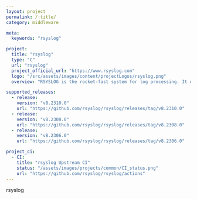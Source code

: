 ```yaml
---
layout: project
permalink: /:title/
category: middleware

meta:
  keywords: "rsyslog"

project:
  title: "rsyslog"
  type: "C"
  url: "rsyslog"
  project_official_url: "https://www.rsyslog.com"
  logo: "/src/assets/images/content/projectLogos/rsyslog.png"
  overview: "RSYSLOG is the rocket-fast system for log processing. It offers high-performance, great security features and a modular design. While it started as a regular syslogd, rsyslog has evolved into a kind of swiss army knife of logging, being able to accept inputs from a wide variety of sources, transform them, and output to the results to diverse destinations."

supported_releases:
  - release:
    version: "v8.2310.0"
    url: "https://github.com/rsyslog/rsyslog/releases/tag/v8.2310.0"
  - release:
    version: "v8.2308.0"
    url: "https://github.com/rsyslog/rsyslog/releases/tag/v8.2308.0"
  - release:
    version: "v8.2306.0"
    url: "https://github.com/rsyslog/rsyslog/releases/tag/v8.2306.0"

project_ci:
  - CI:
    title: "rsyslog Upstream CI"
    status: "/assets/images/projects/common/CI_status.png"
    url: "https://github.com/rsyslog/rsyslog/actions"
---
```


<p>rsyslog</p>
